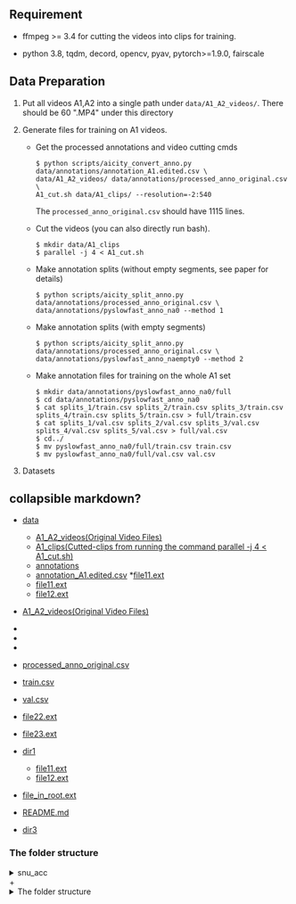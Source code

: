 ## Requirement
  + ffmpeg >= 3.4 for cutting the videos into clips for training.
 
  + python 3.8, tqdm, decord, opencv, pyav, pytorch>=1.9.0, fairscale

## Data Preparation
  1. Put all videos A1,A2 into a single path under `data/A1_A2_videos/`. There should be 60 ".MP4" under this directory
  
  2. Generate files for training on A1 videos.

     + Get the processed annotations and video cutting cmds

       ```
       $ python scripts/aicity_convert_anno.py data/annotations/annotation_A1.edited.csv \
       data/A1_A2_videos/ data/annotations/processed_anno_original.csv \
       A1_cut.sh data/A1_clips/ --resolution=-2:540
       ```
       The `processed_anno_original.csv` should have 1115 lines.

     + Cut the videos (you can also directly run bash).

       ```
       $ mkdir data/A1_clips
       $ parallel -j 4 < A1_cut.sh
       ```

     + Make annotation splits (without empty segments, see paper for details)

       ```
       $ python scripts/aicity_split_anno.py data/annotations/processed_anno_original.csv \
       data/annotations/pyslowfast_anno_na0 --method 1
       ```

     + Make annotation splits (with empty segments)

       ```
       $ python scripts/aicity_split_anno.py data/annotations/processed_anno_original.csv \
       data/annotations/pyslowfast_anno_naempty0 --method 2
       ```

     + Make annotation files for training on the whole A1 set

       ```
       $ mkdir data/annotations/pyslowfast_anno_na0/full
       $ cd data/annotations/pyslowfast_anno_na0
       $ cat splits_1/train.csv splits_2/train.csv splits_3/train.csv splits_4/train.csv splits_5/train.csv > full/train.csv
       $ cat splits_1/val.csv splits_2/val.csv splits_3/val.csv splits_4/val.csv splits_5/val.csv > full/val.csv
       $ cd../
       $ mv pyslowfast_anno_na0/full/train.csv train.csv
       $ mv pyslowfast_anno_na0/full/val.csv val.csv
       ```
  3. Datasets 
## collapsible markdown?
 * [data](./data)
   * [A1_A2_videos(Original Video Files)](./data/A1_A2_videos)
   * [A1_clips(Cutted-clips from running the command parallel -j 4 < A1_cut.sh)](./data/A1_clips)
   * [annotations](./data/annotations)
    - [annotation_A1.edited.csv](./data/annotations/annotation_A1.edited.csv)
     *[file11.ext](./dir1/file11.ext)  
      
    * [file11.ext](./dir1/file11.ext)
    * [file12.ext](./dir1/file12.ext)
 * [A1_A2_videos(Original Video Files)](./data/A1_A2_videos)
  * 
  * 
   *  
   * [processed_anno_original.csv](./data/annotations/processed_anno_original.csv) 
   * [train.csv](./data/annotations/train.csv) 
   * [val.csv](./data/annotations/v.csv) 
   * [file22.ext](./dir2/file22.ext)
   * [file23.ext](./dir2/file23.ext)
 * [dir1](./dir1)
   * [file11.ext](./dir1/file11.ext)
   * [file12.ext](./dir1/file12.ext)
 * [file_in_root.ext](./file_in_root.ext)
 * [README.md](./README.md)
 * [dir3](./dir3)

### The folder structure
<details><summary>snu_acc</summary>
  + data
  
</details>
  + <details><summary>The folder structure</summary>
    <p>
      #### Datasets
      ```
      /xxxx
        ├──snu_acc
          ├── data
          │   ├── A1_A2_videos (Original Video Files)
          │   ├── A1_clips ( Cutted-clips from running the command parallel -j 4 < A1_cut.sh )
          │   ├── annotations
          │   │   ├── annotation_A1.edited.csv
          │   │   ├── processed_anno_original.csv
          │   │   ├── train.csv
          │   │   ├── val.csv
          │   │   ├── train
          │   │   │   ├── camView1
          │   │   │   │   ├── 0.csv
          │   │   │   │   ├── 1.csv
          │   │   │   │   ├── 2.csv
          │   │   │   │   ├── ...
          │   │   │   │   ├── 15.csv
          │   │   │   │   ├── 16.csv
          │   │   │   │   ├── 17.csv
          │   │   │   │   ├── 0
          │   │   │   │   ├── 1
          │   │   │   │   ├── 2
          │   │   │   │   ├── ...
          │   │   │   │   ├── 15
          │   │   │   │   ├── 16
          │   │   │   │   ├── 17
          │   │   │   ├── camView2
          │   │   │   │   ├── 0.csv
          │   │   │   │   ├── 1.csv
          │   │   │   │   ├── 2.csv
          │   │   │   │   ├── ...
          │   │   │   │   ├── 15.csv
          │   │   │   │   ├── 16.csv
          │   │   │   │   ├── 17.csv
          │   │   │   │   ├── 0
          │   │   │   │   ├── 1
          │   │   │   │   ├── 2
          │   │   │   │   ├── ...
          │   │   │   │   ├── 15
          │   │   │   │   ├── 16
          │   │   │   │   ├── 17
          │   │   │   ├── camView3
          │   │   │   │   ├── 0.csv
          │   │   │   │   ├── 1.csv
          │   │   │   │   ├── 2.csv
          │   │   │   │   ├── ...
          │   │   │   │   ├── 15.csv
          │   │   │   │   ├── 16.csv
          │   │   │   │   ├── 17.csv
          │   │   │   │   ├── 0
          │   │   │   │   ├── 1
          │   │   │   │   ├── 2
          │   │   │   │   ├── ...
          │   │   │   │   ├── 15
          │   │   │   │   ├── 16
          │   │   │   │   ├── 17
          │   │   ├── val
          │   │   │   ├── camView1
          │   │   │   │   ├── 0.csv
          │   │   │   │   ├── 1.csv
          │   │   │   │   ├── 2.csv
          │   │   │   │   ├── ...
          │   │   │   │   ├── 15.csv
          │   │   │   │   ├── 16.csv
          │   │   │   │   ├── 17.csv
          │   │   │   │   ├── 0
          │   │   │   │   ├── 1
          │   │   │   │   ├── 2
          │   │   │   │   ├── ...
          │   │   │   │   ├── 15
          │   │   │   │   ├── 16
          │   │   │   │   ├── 17
          │   │   │   ├── camView2
          │   │   │   │   ├── 0.csv
          │   │   │   │   ├── 1.csv
          │   │   │   │   ├── 2.csv
          │   │   │   │   ├── ...
          │   │   │   │   ├── 15.csv
          │   │   │   │   ├── 16.csv
          │   │   │   │   ├── 17.csv
          │   │   │   │   ├── 0
          │   │   │   │   ├── 1
          │   │   │   │   ├── 2
          │   │   │   │   ├── ...
          │   │   │   │   ├── 15
          │   │   │   │   ├── 16
          │   │   │   │   ├── 17
          │   │   │   ├── camView3
          │   │   │   │   ├── 0.csv
          │   │   │   │   ├── 1.csv
          │   │   │   │   ├── 2.csv
          │   │   │   │   ├── ...
          │   │   │   │   ├── 15.csv
          │   │   │   │   ├── 16.csv
          │   │   │   │   ├── 17.csv
          │   │   │   │   ├── 0
          │   │   │   │   ├── 1
          │   │   │   │   ├── 2
          │   │   │   │   ├── ...
          │   │   │   │   ├── 15
          │   │   │   │   ├── 16
          │   │   │   │   ├── 17
          ├── labels
          ├── pose
          ├── videos
          │   ├── user_id_xxx
          │   │   ├── VIDEO1.MP4
          │   │   ├── VIDEO2.MP4
          │   │   ├── ...
          │   ├── ...
          ├── video_ids.csv
      ```        
    </p>
    </detail>
                                                                                 
    
  
  
     + download pre-trained K700 checkpoints from [here](https://drive.google.com/file/d/1wn1392Kn6CFxcSH6lJpqZky9-PJxqTlY/view?usp=sharing). Put the `k700_train_mvitV2_full_16x4_fromscratch_e200_448.pyth` under `models/`. This model achieves 71.91 top-1 accuracy on Kinetics700 validation sets.

## Training
  Train using the 16x4, 448 crop K700 pretrained model on A1 videos for 200 epochs, as in the paper.
  Here we test it with a machine with 3-GPUs (11GB memory per GPU). The code base supports multi-machine training as well.

  First we need to add the code file path (root path) to PYTHONPATH:

  ```
    $ export PYTHONPATH=$PWD/:$PYTHONPATH;
  ```

  Remove `Dashboard_User_id_24026_NoAudio_3.24026.533.535.MP4` from `data/annotations/pyslowfast_anno_na0/full/train.csv`.

  Train:

  ```
    $ mkdir -p exps/aicity_train
    $ cd exps/aicity_train
    $ python ../../tools/run_net.py --cfg ../../configs/VITV2_FULL_B_16x4_CONV_448.yaml \
    TRAIN.CHECKPOINT_FILE_PATH ../../models/k700_train_mvitV2_full_16x4_fromscratch_e200_448.pyth \
    DATA.PATH_PREFIX ../../data/A1_clips \
    DATA.PATH_TO_DATA_DIR ../../data/annotations/pyslowfast_anno_na0/full \
    TRAIN.ENABLE True TRAIN.BATCH_SIZE 3 NUM_GPUS 3 TEST.BATCH_SIZE 3 TEST.ENABLE False \
    DATA_LOADER.NUM_WORKERS 8 SOLVER.BASE_LR 0.000005 SOLVER.WARMUP_START_LR 1e-7 \
    SOLVER.WARMUP_EPOCHS 30.0 SOLVER.COSINE_END_LR 1e-7 SOLVER.MAX_EPOCH 200 LOG_PERIOD 1000 \
    TRAIN.CHECKPOINT_PERIOD 100 TRAIN.EVAL_PERIOD 200 USE_TQDM True \
    DATA.DECODING_BACKEND decord DATA.TRAIN_CROP_SIZE 448 DATA.TEST_CROP_SIZE 448 \
    TRAIN.AUTO_RESUME True TRAIN.CHECKPOINT_EPOCH_RESET True \
    TRAIN.MIXED_PRECISION False MODEL.ACT_CHECKPOINT True \
    TENSORBOARD.ENABLE False TENSORBOARD.LOG_DIR tb_log \
    MIXUP.ENABLE False MODEL.LOSS_FUNC cross_entropy \
    MODEL.DROPOUT_RATE 0.5 MVIT.DROPPATH_RATE 0.4 \
    SOLVER.OPTIMIZING_METHOD adamw
  ```

  The model we used that ranks No.2 on the leaderboard was trained using 2x8 A100 GPUs with a global batch size of 64 and a learning rate of 1e-4 (also with gradient check-pointing but no mixed precision training). So for a 3-GPU train, we use a batch size of 3 and a learning rate of 0.000005 according to the linear scaling rule. However, in order to reproduce our results, a similar number of batch size is recommended.

  To run this code on multi-machine with PyTorch DDP, add `--init_method "tcp://${MAIN_IP}:${PORT}" --num_shards ${NUM_MACHINE} --shard_id ${INDEX}` to the commands. `${MAIN_IP}` is the IP for the root node. `${INDEX}` is the node's index.

## Inference
  To get submission file for a test dataset, we need the model, threshold file, the videos, and the video_ids.csv.

  1. Get the model

     Follow the Training process or download our checkpoint from [here](https://drive.google.com/file/d/12LQ_2iZZyFJcUjJ6zpU1CcHCbYEmoGJs/view?usp=sharing). Put the models under `models/`. This is the model that achieves No.2 on the A2 leaderboard.

  2. Get the thresholds. Put them under `thresholds/`.

     + Best public leaderboard threshold from [here](https://drive.google.com/file/d/1_TqeoV7MEuVp0LzlN99t3Kj5TvG-1Ry5/view?usp=sharing). (Empirically searched)

     + Best general leaderboard threshold from [here](https://drive.google.com/file/d/1xu3heJctorJ5QDyXCL2z81cUb3B3cwoN/view?usp=sharing). (Grid searched)

     + A1 pyslowfast_anno_naempty0/splits_1 trained and empirically searched from [here](https://drive.google.com/file/d/14gBk-mckw3eKKGu-rJtW2crn_z-4f9ug/view?usp=sharing).

  3. Run sliding-window classification (single GPU).

     Given a list of video names and the path to the videos, run the model.
     16x4, 448 model with batch_size=1 will take 5 GB GPU memory to run.

     ```
      # cd back to the root path
      $ python scripts/run_action_classification_temporal_inf.py A2_videos.lst data/A1_A2_videos/ \
      models/aicity_train_mvitV2_16x4_fromk700_e200_lr0.0001_yeswarmup_nomixup_dp0.5_dpr0.4_adamw_na0_full_448.pyth \
      test/16x4_s16_448_full_na0_A2test \
      --model_dataset aicity --frame_length 16 --frame_stride 4 --proposal_length 64 \
      --proposal_stride 16 --video_fps 30.0  --frame_size 448 \
      --pyslowfast_cfg configs/Aicity/MVITV2_FULL_B_16x4_CONV_448.yaml \
      --batch_size 1 --num_cpu_workers 4
     ```

  4. Run post-processing with the given threshold file to get the submission files.

     ```
     $ python scripts/aicity_inf.py test/16x4_s16_448_full_na0_A2test thresholds/public_leaderboard_thres.txt \
     A2_video_ids.csv test/16x4_s16_448_full_na0_A2test.txt --agg_method avg \
     --chunk_sort_base_single_vid score --chunk_sort_base_multi_vid length --use_num_chunk 1
     ```

     The submission file is `test/16x4_s16_448_full_na0_A2test.txt`. This should get F1=0.3295 as on the leaderboard on A2 test.

## Acknowledgement
  This code base heavily adopts the [PySlowFast](https://github.com/facebookresearch/SlowFast) code base.

